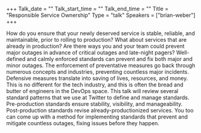 +++
Talk_date = ""
Talk_start_time = ""
Talk_end_time = ""
Title = "Responsible Service Ownership"
Type = "talk"
Speakers = ["brian-weber"]
+++

How do you ensure that your newly deserved service is stable, reliable,
and maintainable, prior to rolling to production? What about services
that are already in production? Are there ways you and your team could
prevent major outages in advance of critical outages and late-night
pagers? Well-defined and calmly enforced standards can prevent and fix
both major and minor outages. The enforcement of preventative measures
go back through numerous concepts and industries, preventing countless
major incidents. Defensive measures translate into saving of lives,
resources, and money. This is no different for the tech industry, and
this is often the bread and butter of engineers in the DevOps space.
This talk will review several standard patterns that we use at Twitter
to define and manage standards. Pre-production standards ensure
stability, visibility, and manageability. Post-production standards
revise already-productionized services. You too can come up with a
method for implementing standards that prevent and mitigate countless
outages, fixing issues before they happen.
